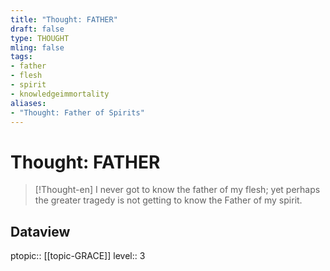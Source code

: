 ```yaml
---
title: "Thought: FATHER"
draft: false
type: THOUGHT
mling: false
tags:
- father
- flesh
- spirit
- knowledgeimmortality
aliases:
- "Thought: Father of Spirits"
---
```

# Thought: FATHER
> [!Thought-en]
> I never got to know the father of my flesh; yet perhaps the greater tragedy is not getting to know the Father of my spirit.

## Dataview
ptopic:: [[topic-GRACE]]
level:: 3
